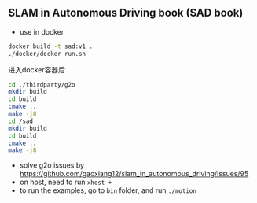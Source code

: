 ## SLAM in Autonomous Driving book (SAD book)

- use in docker 

```bash
docker build -t sad:v1 .
./docker/docker_run.sh
```
进入docker容器后
```bash
cd ./thirdparty/g2o
mkdir build
cd build
cmake ..
make -j8
cd /sad
mkdir build
cd build
cmake ..
make -j8
```

- solve g2o issues by https://github.com/gaoxiang12/slam_in_autonomous_driving/issues/95
- on host, need to run `xhost +`
- to run the examples, go to `bin` folder, and run `./motion`